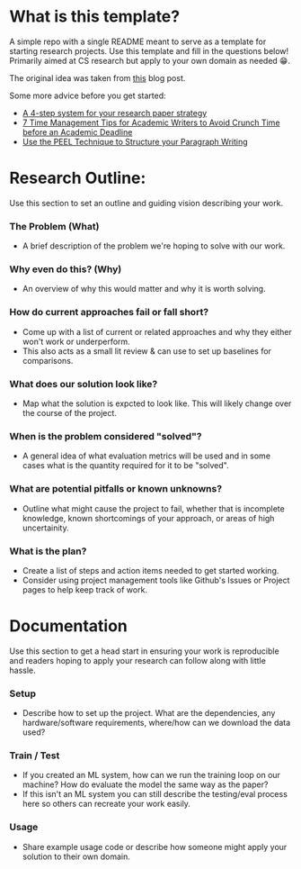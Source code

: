 # What is this template?
A simple repo with a single README meant to serve as a template for starting research projects. Use this template and fill in the questions below! Primarily aimed at CS research but apply to your own domain as needed 😁.

The original idea was taken from [this](https://medium.com/@marcotcr/organizing-and-evaluating-research-ideas-e137637b599e) blog post.

Some more advice before you get started:
- [A 4-step system for your research paper strategy](https://www.youtube.com/watch?v=cxVi-uAM9_A)
- [7 Time Management Tips for Academic Writers to Avoid Crunch Time before an Academic Deadline](https://www.youtube.com/watch?v=i1rTxi5Wfc4)
- [Use the PEEL Technique to Structure your Paragraph Writing](https://www.youtube.com/watch?v=ErmYTPN23YI)

# Research Outline:
Use this section to set an outline and guiding vision describing your work. 

### The Problem (What)
- A brief description of the problem we're hoping to solve with our work.

### Why even do this? (Why)
- An overview of why this would matter and why it is worth solving.

### How do current approaches fail or fall short?
- Come up with a list of current or related approaches and why they either won't work or underperform.
- This also acts as a small lit review & can use to set up baselines for comparisons.

### What does our solution look like?
- Map what the solution is expcted to look like. This will likely change over the course of the project.

### When is the problem considered "solved"?
- A general idea of what evaluation metrics will be used and in some cases what is the quantity required for it to be "solved".

### What are potential pitfalls or known unknowns?
- Outline what might cause the project to fail, whether that is incomplete knowledge, known shortcomings of your approach, or areas of high uncertainity. 

### What is the plan?
- Create a list of steps and action items needed to get started working.
- Consider using project management tools like Github's Issues or Project pages to help keep track of work. 

# Documentation
Use this section to get a head start in ensuring your work is reproducible and readers hoping to apply your research can follow along with little hassle. 

### Setup
- Describe how to set up the project. What are the dependencies, any hardware/software requirements, where/how can we download the data used?

### Train / Test
- If you created an ML system, how can we run the training loop on our machine? How do evaluate the model the same way as the paper?
- If this isn't an ML system you can still describe the testing/eval process here so others can recreate your work easily. 

### Usage
- Share example usage code or describe how someone might apply your solution to their own domain. 
